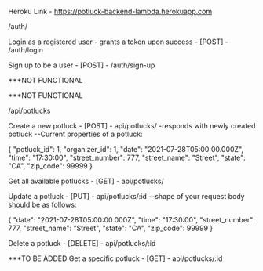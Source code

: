 Heroku Link - https://potluck-backend-lambda.herokuapp.com

/auth/

Login as a registered user - grants a token upon success - [POST] - /auth/login

Sign up to be a user - [POST] - /auth/sign-up


***NOT FUNCTIONAL
<!-- /api/users

Create a new user - [POST] - api/users/

Get all available users - [GET] - api/users/

Get a specific user - [GET] - api/users/:id

Update a user - [PUT] - api/users/:id

Delete a user - [DELETE] - api/users/:id -->
***NOT FUNCTIONAL


/api/potlucks

Create a new potluck - [POST] - api/potlucks/
-responds with newly created potluck
--Current properties of a potluck:

  {
    "potluck_id": 1,
    "organizer_id": 1,
    "date": "2021-07-28T05:00:00.000Z",
    "time": "17:30:00",
    "street_number": 777,
    "street_name": "Street",
    "state": "CA",
    "zip_code": 99999
  }

Get all available potlucks - [GET] - api/potlucks/

Update a potluck - [PUT] - api/potlucks/:id
--shape of your request body should be as follows:

{
  "date": "2021-07-28T05:00:00.000Z",
  "time": "17:30:00",
  "street_number": 777,
  "street_name": "Street",
  "state": "CA",
  "zip_code": 99999
}

Delete a potluck - [DELETE] - api/potlucks/:id




***TO BE ADDED
Get a specific potluck - [GET] - api/potlucks/:id